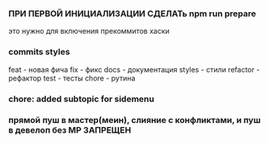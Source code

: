 
### ПРИ ПЕРВОЙ ИНИЦИАЛИЗАЦИИ СДЕЛАТь npm run prepare 
это нужно для включения прекоммитов хаски



### commits styles


feat - новая фича
fix - фикс
docs - документация
styles - стили
refactor - рефактор
test - тесты
chore - рутина


### chore: added subtopic for sidemenu


### прямой пуш в мастер(меин), слияние с конфликтами, и пуш в девелоп без МР ЗАПРЕЩЕН